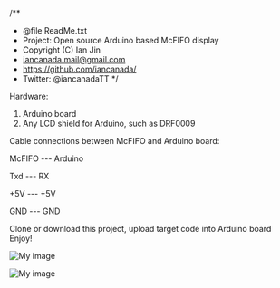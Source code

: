 /**
 * @file ReadMe.txt
 * Project: Open source Arduino based McFIFO display
 * Copyright (C) Ian Jin
 * iancanada.mail@gmail.com
 * https://github.com/iancanada/
 * Twitter: @iancanadaTT
 */

Hardware:
1. Arduino board
2. Any LCD shield for Arduino, such as DRF0009


Cable connections between McFIFO and Arduino board:

McFIFO --- Arduino

Txd --- RX

+5V --- +5V

GND  --- GND


Clone or download this project, upload target code into Arduino board
Enjoy!


![My image](https://raw.githubusercontent.com/iancanada/McFIFOdisplay/master/Pictures/McFIFOdisplay2.jpg)

![My image](https://raw.githubusercontent.com/iancanada/McFIFOdisplay/master/Pictures/McFIFOdisplay1.jpg)
